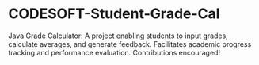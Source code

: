 # CODESOFT-Student-Grade-Cal
Java Grade Calculator: A project enabling students to input grades, calculate averages, and generate feedback. Facilitates academic progress tracking and performance evaluation. Contributions encouraged!

